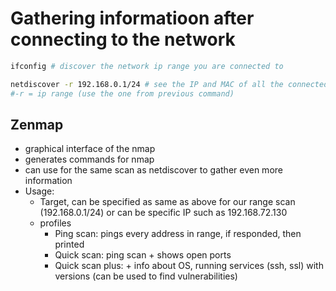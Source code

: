 # Gathering informatioon after connecting to the network

```bash
ifconfig # discover the network ip range you are connected to

netdiscover -r 192.168.0.1/24 # see the IP and MAC of all the connected devices to the network
#-r = ip range (use the one from previous command)
```

## Zenmap
-   graphical interface of the nmap
-   generates commands for nmap
-   can use for the same scan as netdiscover to gather even more information
-   Usage:
    -   Target, can be specified as same as above for our range scan (192.168.0.1/24) or can be specific IP such as 192.168.72.130
    -   profiles
        -   Ping scan: pings every address in range, if responded, then printed 
        -   Quick scan: ping scan + shows open ports
        -   Quick scan plus: + info about OS, running services (ssh, ssl) with versions (can be used to find vulnerabilities)
